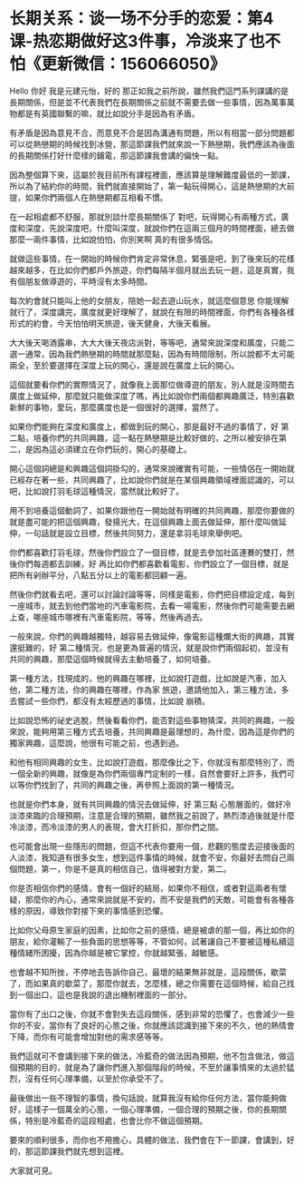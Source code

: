 # 长期关系：谈一场不分手的恋爱：第4课-热恋期做好这3件事，冷淡来了也不怕《更新微信：156066050》

Hello 你好 我是元建元怡，好的 那正如我之前所說，雖然我們這門系列課講的是長期關係，但是並不代表我們在長期關係之前就不需要去做一些事情，因為萬事萬物都是有英國聯繫的嘛，就比如說分手是因為有矛盾。

有矛盾是因為意見不合，而意見不合是因為溝通有問題，所以有相當一部分問題都可以從熱戀期的時候找到冰營，那這節課我們就來說一下熱戀期，我們應該為後面的長期關係打好什麼樣的鋪電，那這節課我會講的偏快一點。

因為整個算下來，這屬於我目前所有課程裡面，應該算是理解難度最低的一節課，所以為了結約你的時間，我們就直接開始了，第一點玩得開心，這是熱戀期的大前提，如果你們兩個人在熱戀期都互相看不慣。

在一起相處都不舒服，那就別談什麼長期關係了 對吧，玩得開心有兩種方式，廣度和深度，先說深度吧，什麼叫深度，就說你們在這兩三個月的時間裡面，總去做那麼一兩件事情，比如說怕怕，你別笑啊 真的有很多情侶。

就做這些事情，在一開始的時候你們肯定非常休息，緊張是吧，到了後來玩的花樣越來越多，在比如你們都戶外旅遊，你們每隔半個月就出去玩一趟，這是真實，我有個朋友做導遊的，平時沒有太多時間。

每次約會就只能叫上他的女朋友，陪她一起去遊山玩水，就這麼個意思 你能理解就行了，深度講完，廣度就更好理解了，就說在有限的時間裡面，你們有各種各樣形式的約會，今天怕怕明天旅遊，後天健身，大後天看展。

大大後天喝酒露串，大大大後天夜店派對，等等吧，通常來說深度和廣度，只能二選一通常，因為我們熱戀期的時間就那麼點，因為有時間限制，所以說都不太可能兩全，至於要選擇在深度上玩的開心，還是說在廣度上玩的開心。

這個就要看你們的實際情況了，就像我上面那位做導遊的朋友，別人就是沒時間去廣度上做延伸，那麼就只能做深度了嗎，再比如說你們兩個都興趣廣泛，特別喜歡新鮮的事物，愛玩，那麼廣度也是一個很好的選擇，當然了。

如果你們能夠在深度和廣度上，都做到玩的開心，那是最好不過的事情了，好 第二點，培養你們的共同興趣，這一點在熱戀期是比較好做的，之所以被安排在第二，是因為這必須建立在你們玩的，開心的基礎上。

開心這個詞總是和興趣這個詞掛勾的，通常來說確實有可能，一些情侶在一開始就已經存在著一些，共同興趣了，比如說你們就是在某個興趣領域裡面認識的，可以吧，比如說打羽毛球這種情況，當然就比較好了。

用不到培養這個動詞了，如果你跟他在一開始就有明確的共同興趣，那麼你要做的就是盡可能的把這個興趣，發揚光大，在這個興趣上面去做延伸，那什麼叫做延伸，一句話就是設立目標，然後共同努力，還是拿羽毛球來舉例吧。

你們都喜歡打羽毛球，然後你們設立了一個目標，就是去參加社區連賽的雙打，然後你們每週都去訓練，好 再比如你們都喜歡看電影，你們設立了一個目標，就是把所有剁辦平分，八點五分以上的電影都回顧一遍。

然後你們就看去吧，還可以討論討論等等，同樣是電影，你們把目標設定成，每到一座城市，就去到他們當地的汽車電影院，去看一場電影，然後你們可能需要去網上查，哪座城市哪裡有汽車電影院，等等，然後再過去。

一般來說，你們的興趣越獨特，越容易去做延伸，像電影這種爛大街的興趣，其實還挺難的，好 第二種情況，也是更為普遍的情況，就是說你們兩個起初，並沒有共同的興趣，那麼這個時候就得去主動培養了，如何培養。

第一種方法，找現成的，他的興趣在哪裡，比如說打遊戲，比如說是汽車，加入他，第二種方法，你的興趣在哪裡，作為家 旅遊，邀請他加入，第三種方法，多去嘗試一些你們，都沒有太經歷過的事情，比如說 崩積。

比如說恐怖的祕史逃脫，然後看看你們，能否對這些事物猜深，共同的興趣，一般來說，能夠用第三種方式去培養，共同興趣是最理想的，為什麼，因為這是你們的獨家興趣，這麼說，他很有可能之前，也遇到過。

和他有相同興趣的女生，比如說打遊戲，那麼像比之下，你就沒有那麼特別了，而一個全新的興趣，就像是為你們兩個專門定制的一樣，自然會要好上許多，我們可以等你們找到了，共同的興趣之後，再參照上面說的第一種情況。

也就是你們本身，就有共同興趣的情況去做延伸，好 第三點 心態層面的，做好冷淡漆來臨的合理預期，注意是合理的預期，雖然我之前說了，熱烈漆過後就是什麼冷淡漆，而冷淡漆的男人的表現，會大打折扣，那你們之間。

也可能會出現一些隱形的問題，但這不代表你要用一個，悲觀的態度去迎接後面的人淡漆，我知道有很多女生，想到這件事情的時候，就會不安，你最好去問自己兩個問題，第一，你是不是真的相信自己，值得被對方愛，第二。

你是否相信你們的感情，會有一個好的結局，如果你不相信，或者對這兩者有懷疑，那麼你的內心，通常來說就是不安的，而不安是我們的天敵，可能會有各種各樣的原因，導致你對接下來的事情感到恐懼。

比如你父母原生家庭的因素，比如你之前的感情，總是被虐的那一個，再比如你的朋友，給你灌輸了一些負面的思想等等，不管如何，試著讓自己不要被這種私續這種情緒所困擾，因為你越是被它掌控，你就越緊張，越敏感。

也會越不知所挫，不停地去告訴你自己，最壞的結果無非就是，這段關係，歇菜了，而如果真的歇菜了，那麼你就去，怎麼樣，總之你需要在這個時候，給自己找到一個出口，這也是我說的退出機制裡面的一部分。

當你有了出口之後，你就不會對失去這段關係，感到非常的恐懼了，也會減少一些你的不安，當你有了良好的心態之後，你就應該認識到接下來的不久，他的熱情會下降，而你有可能會增加對他的需求感等等。

我們這就可不會講到接下來的做法，冷藍奇的做法因為預期，他不包含做法，做這個預期的目的，就是為了讓你們進入那個階段的時候，不至於讓事情來的太過於猛烈，沒有任何心理準備，以至於你承受不了。

最後做出一些不理智的事情，換句話說，就算我沒有給你任何方法，當你能夠做好，這樣子一個萬全的心態，一個心理準備，一個合理的預期之後，你的長期關係，特別是冷藍奇的這段相處，也會比你不做這個預期。

要來的順利很多，而你也不用擔心，具體的做法，我們會在下一節課，會講到，好的，那這節課我們就先想到這裡。

大家就可見。